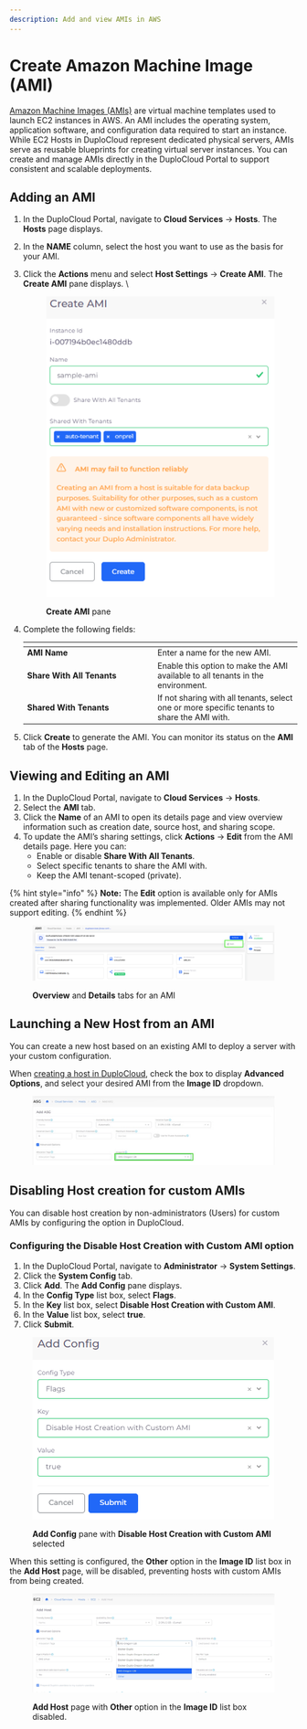 ```yaml
---
description: Add and view AMIs in AWS
---
```


# Create Amazon Machine Image (AMI)

[Amazon Machine Images (AMIs)](https://docs.aws.amazon.com/AWSEC2/latest/UserGuide/AMIs.html) are virtual machine templates used to launch EC2 instances in AWS. An AMI includes the operating system, application software, and configuration data required to start an instance. While EC2 Hosts in DuploCloud represent dedicated physical servers, AMIs serve as reusable blueprints for creating virtual server instances. You can create and manage AMIs directly in the DuploCloud Portal to support consistent and scalable deployments.

## Adding an AMI

1. In the DuploCloud Portal, navigate to **Cloud Services** → **Hosts**. The **Hosts** page displays.
2. In the **NAME** column, select the host you want to use as the basis for your AMI.
3.  Click the **Actions** menu and select **Host Settings** → **Create AMI**. The **Create AMI** pane displays. \


    <div align="left"><figure><img src="../../../.gitbook/assets/Screenshot (730).png" alt=""><figcaption><p><strong>Create AMI</strong> pane</p></figcaption></figure></div>
4.  Complete the following fields:

    <table data-header-hidden><thead><tr><th width="214.22222900390625"></th><th></th></tr></thead><tbody><tr><td><strong>AMI Name</strong></td><td>Enter a name for the new AMI.</td></tr><tr><td><strong>Share With All Tenants</strong></td><td>Enable this option to make the AMI available to all tenants in the environment.</td></tr><tr><td><strong>Shared With Tenants</strong></td><td>If not sharing with all tenants, select one or more specific tenants to share the AMI with.</td></tr></tbody></table>
5. Click **Create** to generate the AMI. You can monitor its status on the **AMI** tab of the **Hosts** page.

## Viewing and Editing an AMI

1. In the DuploCloud Portal, navigate to **Cloud Services** → **Hosts**.&#x20;
2. Select the **AMI** tab.
3. Click the **Name** of an AMI to open its details page and view overview information such as creation date, source host, and sharing scope.
4. To update the AMI’s sharing settings, click **Actions** → **Edit** from the AMI details page. Here you can:
   * Enable or disable **Share With All Tenants**.
   * Select specific tenants to share the AMI with.
   * Keep the AMI tenant-scoped (private).

{% hint style="info" %}
**Note:** The **Edit** option is available only for AMIs created after sharing functionality was implemented. Older AMIs may not support editing.
{% endhint %}

<figure><img src="../../../.gitbook/assets/Screenshot (731).png" alt=""><figcaption><p><strong>Overview</strong> and <strong>Details</strong> tabs for an AMI</p></figcaption></figure>

## Launching a New Host from an AMI

You can create a new host based on an existing AMI to deploy a server with your custom configuration.&#x20;

When [creating a host in DuploCloud](adding-hosts.md#adding-a-host-vm), check the box to display **Advanced Options**, and select your desired AMI from the **Image ID** dropdown.

<figure><img src="../../../.gitbook/assets/image.png" alt=""><figcaption></figcaption></figure>

## Disabling Host creation for custom AMIs

You can disable host creation by non-administrators (Users) for custom AMIs by configuring the option in DuploCloud. &#x20;

### Configuring the Disable Host Creation with Custom AMI option&#x20;

1. In the DuploCloud Portal, navigate to **Administrator** -> **System Settings**.
2. Click the **System Config** tab.
3. Click **Add**. The **Add Config** pane displays.
4. In the **Config Type** list box, select **Flags**.
5. In the **Key** list box, select **Disable Host Creation with Custom AMI**.
6. In the **Value** list box, select **true**.
7. Click **Submit**.

<div align="left"><figure><img src="../../../.gitbook/assets/amidis3.png" alt=""><figcaption><p><strong>Add Config</strong> pane with <strong>Disable Host Creation with Custom AMI</strong> selected</p></figcaption></figure></div>

When this setting is configured, the **Other** option in the **Image ID** list box in the **Add Host** page, will be disabled, preventing hosts with custom AMIs from being created.

<figure><img src="../../../.gitbook/assets/screenshot-nimbusweb.me-2024.02.18-14_37_53.png" alt=""><figcaption><p><strong>Add Host</strong> page with <strong>Other</strong> option in the <strong>Image ID</strong> list box disabled.</p></figcaption></figure>
